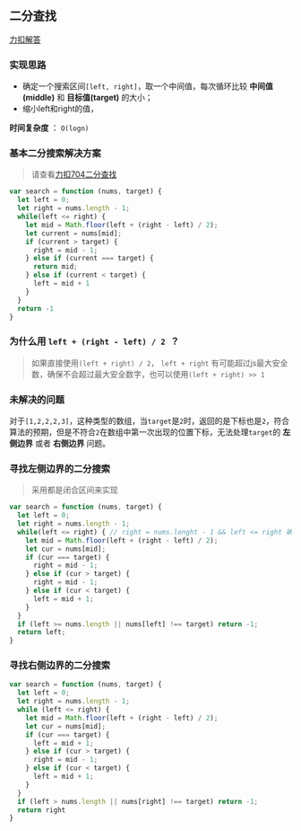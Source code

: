 ## 二分查找

[力扣解答](https://leetcode-cn.com/problems/binary-search/solution/er-fen-cha-zhao-xiang-jie-by-labuladong/)

### 实现思路

- 确定一个搜索区间`[left, right]`，取一个中间值，每次循环比较 **中间值(middle)** 和 **目标值(target)** 的大小；
- 缩小left和right的值，

**时间复杂度** ： `O(logn)`

### 基本二分搜索解决方案
> 请查看[力扣704二分查找](https://leetcode-cn.com/problems/binary-search/)
```js
var search = function (nums, target) {
  let left = 0;
  let right = nums.length - 1;
  while(left <= right) {
    let mid = Math.floor(left + (right - left) / 2);
    let current = nums[mid];
    if (current > target) {
      right = mid - 1;
    } else if (current === target) {
      return mid;
    } else if (current < target) {
      left = mid + 1
    }
  }
  return -1
}
```
### 为什么用 `left + (right - left) / 2 `？
> 如果直接使用`(left + right) / 2`， `left + right` 有可能超过js最大安全数，确保不会超过最大安全数字，也可以使用`(left + right) >> 1`
### 未解决的问题

对于`[1,2,2,2,3]`，这种类型的数组，当`target`是`2`时，返回的是下标也是`2`，符合算法的预期，但是不符合`2`在数组中第一次出现的位置下标，无法处理`target`的 **左侧边界** 或者 **右侧边界** 问题。

### 寻找左侧边界的二分搜索
> 采用都是闭合区间来实现
```js
var search = function (nums, target) {
  let left = 0;
  let right = nums.length - 1;
  while(left <= right) { // right = nums.lenght - 1 && left <= right 确定闭合区间
    let mid = Math.floor(left + (right - left) / 2);
    let cur = nums[mid];
    if (cur === target) {
      right = mid - 1;
    } else if (cur > target) {
      right = mid - 1;
    } else if (cur < target) {
      left = mid + 1;
    }
  }
  if (left >= nums.length || nums[left] !== target) return -1;
  return left;
}
```
### 寻找右侧边界的二分搜索

```js
var search = function (nums, target) {
  let left = 0;
  let right = nums.length - 1;
  while (left <= right) {
    let mid = Math.floor(left + (right - left) / 2);
    let cur = nums[mid];
    if (cur === target) {
      left = mid + 1;
    } else if (cur > target) {
      right = mid - 1;
    } else if (cur < target) {
      left = mid + 1;
    }
  }
  if (left > nums.length || nums[right] !== target) return -1;
  return right
}
```